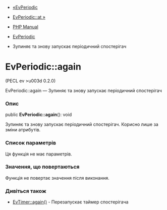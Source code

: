 - [«EvPeriodic](class.evperiodic.md)
- [EvPeriodic::at »](evperiodic.at.md)

- [PHP Manual](index.md)
- [EvPeriodic](class.evperiodic.md)
- Зупиняє та знову запускає періодичний спостерігач

# EvPeriodic::again

(PECL ev \>u003d 0.2.0)

EvPeriodic::again — Зупиняє та знову запускає періодичний
спостерігач

### Опис

public **EvPeriodic::again**(): void

Зупиняє та знову запускає періодичний спостерігач. Корисно
лише за зміни атрибутів.

### Список параметрів

Ця функція не має параметрів.

### Значення, що повертаються

Функція не повертає значення після виконання.

### Дивіться також

- [EvTimer::again()](evtimer.again.md) - Перезапускає таймер
спостерігача
